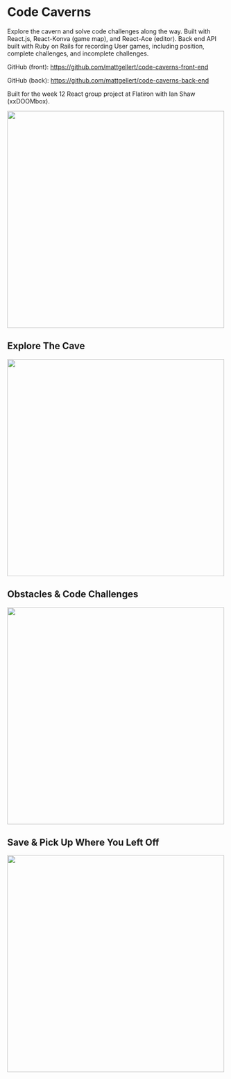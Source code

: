 # Code Caverns
Explore the cavern and solve code challenges along the way. Built with React.js, React-Konva (game map), and React-Ace (editor). Back end API built with Ruby on Rails for recording User games, including position, complete challenges, and incomplete challenges.

GitHub (front): https://github.com/mattgellert/code-caverns-front-end

GitHub (back): https://github.com/mattgellert/code-caverns-back-end

Built for the week 12 React group project at Flatiron with Ian Shaw (xxDOOMbox).

<img src="https://media.giphy.com/media/l4EoNmcZukoGf5kBO/giphy.gif" height="500px"/>

## Explore The Cave
<img src="https://media.giphy.com/media/l4Ep3emwUBop4FzO0/giphy.gif" height="500px"/>

## Obstacles & Code Challenges
<img src="https://media.giphy.com/media/xUNd9AsecPRxkGVkDC/giphy.gif" height="500px"/>

## Save & Pick Up Where You Left Off
<img src="https://media.giphy.com/media/xUNda15WDl7uxU1JJe/giphy.gif" height="500px"/>
